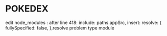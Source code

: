 # POKEDEX

edit node_modules : after line 418: include: paths.appSrc,
insert:
resolve: {
fullySpecified: false,
},resolve problem type module
